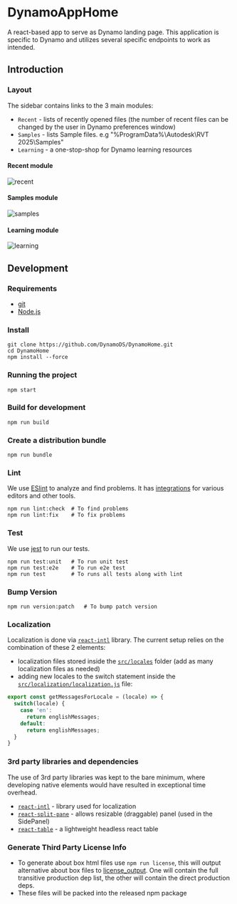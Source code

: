 # DynamoAppHome

A react-based app to serve as Dynamo landing page.
This application is specific to Dynamo and utilizes several specific endpoints to work as intended.

## Introduction

### Layout

The sidebar contains links to the 3 main modules:

- `Recent` - lists of recently opened files (the number of recent files can be changed by the user in Dynamo preferences window)
- `Samples` - lists Sample files. e.g "%ProgramData%\Autodesk\RVT 2025\Samples"
- `Learning` - a one-stop-shop for Dynamo learning resources

#### Recent module

![recent](https://github.com/dnenov/DynamoHomePage/assets/5354594/d47687b6-dd91-46eb-a9a3-f97eb44a7ddb)

#### Samples module

![samples](https://github.com/dnenov/DynamoHomePage/assets/5354594/21279b42-3a55-4f22-8872-e084035598ba)

#### Learning module

![learning](https://github.com/dnenov/DynamoHomePage/assets/5354594/c4cc53c7-8d3d-4d16-bd82-19530169c313)

## Development

### Requirements

- [git](https://git-scm.com/)
- [Node.js](https://nodejs.org/)

### Install

```shell
git clone https://github.com/DynamoDS/DynamoHome.git
cd DynamoHome
npm install --force
```

### Running the project

```shell
npm start
```

### Build for development

```shell
npm run build
```

### Create a distribution bundle

```shell
npm run bundle
```

### Lint

We use [ESlint](https://eslint.org/) to analyze and find problems. It has [integrations](https://eslint.org/docs/latest/user-guide/integrations) for various editors and other tools.

```shell
npm run lint:check  # To find problems
npm run lint:fix    # To fix problems
```

### Test

We use [jest](https://jestjs.io/) to run our tests.

```shell
npm run test:unit   # To run unit test
npm run test:e2e    # To run e2e test
npm run test        # To runs all tests along with lint
```

### Bump Version

```shell
npm run version:patch   # To bump patch version
```

### Localization

Localization is done via [`react-intl`](https://www.npmjs.com/package/react-intl) library. The current setup relies on the combination of these 2 elements:

- localization files stored inside the [`src/locales`](src/locales) folder (add as many localization files as needed)
- adding new locales to the switch statement inside the [`src/localization/localization.js`](src/localization/localization.js) file:

```javascript
export const getMessagesForLocale = (locale) => {
  switch(locale) {
    case 'en':
      return englishMessages;
    default:
      return englishMessages;
  }
}
```

### 3rd party libraries and dependencies

The use of 3rd party libraries was kept to the bare minimum, where developing native elements would have resulted in exceptional time overhead.

- [`react-intl`](https://www.npmjs.com/package/react-intl) - library used for localization
- [`react-split-pane`](https://www.npmjs.com/package/react-split-pane) - allows resizable (draggable) panel (used in the SidePanel)
- [`react-table`](https://www.npmjs.com/package/react-table) - a lightweight headless react table

### Generate Third Party License Info

- To generate about box html files use `npm run license`, this will output alternative about box files to [license_output](license_output). One will contain the full transitive production dep list, the other will contain the direct production deps.
- These files will be packed into the released npm package
